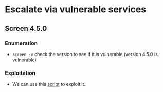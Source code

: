 # Escalate via vulnerable services

## Screen 4.5.0

### Enumeration

- `screen -v` check the version to see if it is vulnerable (version 4.5.0 is vulnerable)

### Exploitation

- We can use this [script](https://www.exploit-db.com/exploits/41154) to exploit it.

